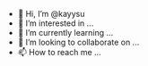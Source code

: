 - 👋 Hi, I’m @kayysu
- 👀 I’m interested in ...
- 🌱 I’m currently learning ...
- 💞️ I’m looking to collaborate on ...
- 📫 How to reach me ...

<!---
kayysu/kayysu is a ✨ special ✨ repository because its `README.md` (this file) appears on your GitHub profile.
You can click the Preview link to take a look at your changes.
--->
